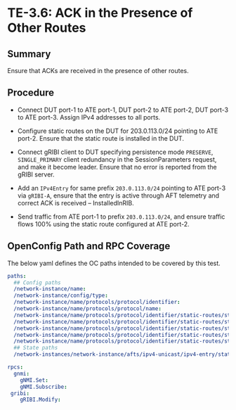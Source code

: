 # TE-3.6: ACK in the Presence of Other Routes

## Summary

Ensure that ACKs are received in the presence of other routes.

## Procedure

*   Connect DUT port-1 to ATE port-1, DUT port-2 to ATE port-2, DUT port-3 to
    ATE port-3. Assign IPv4 addresses to all ports.

*   Configure static routes on the DUT for 203.0.113.0/24 pointing to ATE
    port-2. Ensure that the static route is installed in the DUT.

*   Connect gRIBI client to DUT specifying persistence mode `PRESERVE`,
    `SINGLE_PRIMARY` client redundancy in the SessionParameters request, and
    make it become leader. Ensure that no error is reported from the gRIBI
    server.

*   Add an `IPv4Entry` for same prefix `203.0.113.0/24` pointing to ATE port-3
    via `gRIBI-A`, ensure that the entry is active through AFT telemetry and
    correct ACK is received – InstalledInRIB.

*   Send traffic from ATE port-1 to prefix `203.0.113.0/24`, and ensure traffic
    flows 100% using the static route configured at ATE port-2.

## OpenConfig Path and RPC Coverage

The below yaml defines the OC paths intended to be covered by this test.

```yaml
paths:
  ## Config paths
  /network-instance/name:
  /network-instance/config/type:
  /network-instance/name/protocols/protocol/identifier:
  /network-instance/name/protocols/protocol/name:
  /network-instance/name/protocols/protocol/identifier/static-routes/static/prefix:
  /network-instance/name/protocols/protocol/identifier/static-routes/static/prefix/config/prefix:
  /network-instance/name/protocols/protocol/identifier/static-routes/static/next-hops/next-hop/index:
  /network-instance/name/protocols/protocol/identifier/static-routes/static/next-hops/next-hop/config/index:
  /network-instance/name/protocols/protocol/identifier/static-routes/static/next-hops/next-hop/config/next-hop:
  ## State paths
  /network-instances/network-instance/afts/ipv4-unicast/ipv4-entry/state/prefix:

rpcs:
  gnmi:
    gNMI.Set:
    gNMI.Subscribe:
 gribi:
    gRIBI.Modify:  
```
